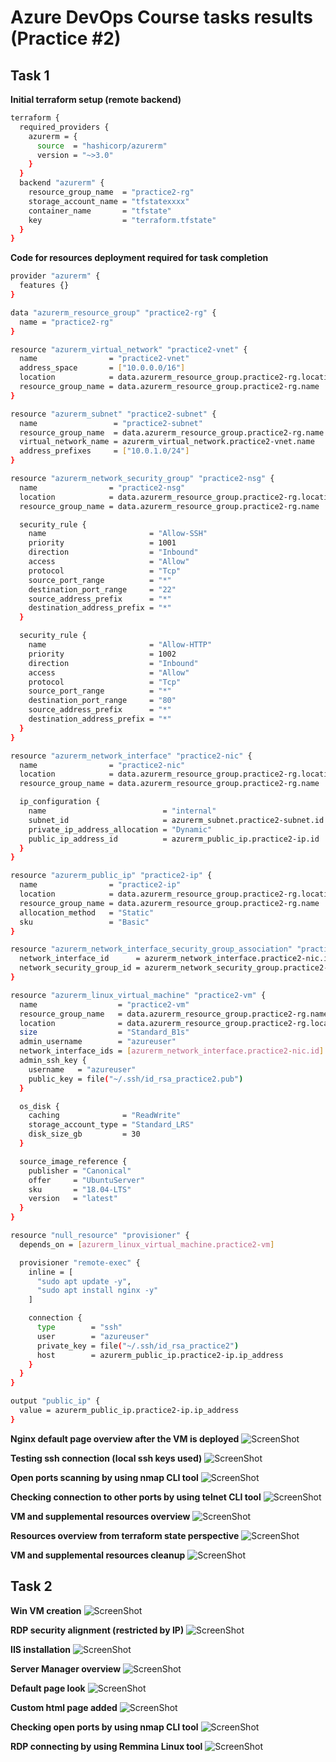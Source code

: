 # Azure DevOps Course tasks results (Practice #2)
## Task 1
**Initial terraform setup (remote backend)**
```bash
terraform {
  required_providers {
    azurerm = {
      source  = "hashicorp/azurerm"
      version = "~>3.0"
    }
  }
  backend "azurerm" {
    resource_group_name  = "practice2-rg"
    storage_account_name = "tfstatexxxx"
    container_name       = "tfstate"
    key                  = "terraform.tfstate"
  }
}
```

**Code for resources deployment required for task completion**
```bash
provider "azurerm" {
  features {}
}

data "azurerm_resource_group" "practice2-rg" {
  name = "practice2-rg"
}

resource "azurerm_virtual_network" "practice2-vnet" {
  name                = "practice2-vnet"
  address_space       = ["10.0.0.0/16"]
  location            = data.azurerm_resource_group.practice2-rg.location
  resource_group_name = data.azurerm_resource_group.practice2-rg.name
}

resource "azurerm_subnet" "practice2-subnet" {
  name                 = "practice2-subnet"
  resource_group_name  = data.azurerm_resource_group.practice2-rg.name
  virtual_network_name = azurerm_virtual_network.practice2-vnet.name
  address_prefixes     = ["10.0.1.0/24"]
}

resource "azurerm_network_security_group" "practice2-nsg" {
  name                = "practice2-nsg"
  location            = data.azurerm_resource_group.practice2-rg.location
  resource_group_name = data.azurerm_resource_group.practice2-rg.name

  security_rule {
    name                       = "Allow-SSH"
    priority                   = 1001
    direction                  = "Inbound"
    access                     = "Allow"
    protocol                   = "Tcp"
    source_port_range          = "*"
    destination_port_range     = "22"
    source_address_prefix      = "*"
    destination_address_prefix = "*"
  }

  security_rule {
    name                       = "Allow-HTTP"
    priority                   = 1002
    direction                  = "Inbound"
    access                     = "Allow"
    protocol                   = "Tcp"
    source_port_range          = "*"
    destination_port_range     = "80"
    source_address_prefix      = "*"
    destination_address_prefix = "*"
  }
}

resource "azurerm_network_interface" "practice2-nic" {
  name                = "practice2-nic"
  location            = data.azurerm_resource_group.practice2-rg.location
  resource_group_name = data.azurerm_resource_group.practice2-rg.name

  ip_configuration {
    name                          = "internal"
    subnet_id                     = azurerm_subnet.practice2-subnet.id
    private_ip_address_allocation = "Dynamic"
    public_ip_address_id          = azurerm_public_ip.practice2-ip.id
  }
}

resource "azurerm_public_ip" "practice2-ip" {
  name                = "practice2-ip"
  location            = data.azurerm_resource_group.practice2-rg.location
  resource_group_name = data.azurerm_resource_group.practice2-rg.name
  allocation_method   = "Static"
  sku                 = "Basic"
}

resource "azurerm_network_interface_security_group_association" "practice2-association" {
  network_interface_id      = azurerm_network_interface.practice2-nic.id
  network_security_group_id = azurerm_network_security_group.practice2-nsg.id
}

resource "azurerm_linux_virtual_machine" "practice2-vm" {
  name                  = "practice2-vm"
  resource_group_name   = data.azurerm_resource_group.practice2-rg.name
  location              = data.azurerm_resource_group.practice2-rg.location
  size                  = "Standard_B1s"
  admin_username        = "azureuser"
  network_interface_ids = [azurerm_network_interface.practice2-nic.id]
  admin_ssh_key {
    username   = "azureuser"
    public_key = file("~/.ssh/id_rsa_practice2.pub")
  }

  os_disk {
    caching              = "ReadWrite"
    storage_account_type = "Standard_LRS"
    disk_size_gb         = 30
  }

  source_image_reference {
    publisher = "Canonical"
    offer     = "UbuntuServer"
    sku       = "18.04-LTS"
    version   = "latest"
  }
}

resource "null_resource" "provisioner" {
  depends_on = [azurerm_linux_virtual_machine.practice2-vm]

  provisioner "remote-exec" {
    inline = [
      "sudo apt update -y",
      "sudo apt install nginx -y"
    ]

    connection {
      type        = "ssh"
      user        = "azureuser"
      private_key = file("~/.ssh/id_rsa_practice2")
      host        = azurerm_public_ip.practice2-ip.ip_address
    }
  }
}

output "public_ip" {
  value = azurerm_public_ip.practice2-ip.ip_address
}
```

**Nginx default page overview after the VM is deployed**
![ScreenShot](screenshots_task1/nginx.png)

**Testing ssh connection (local ssh keys used)**
![ScreenShot](screenshots_task1/ssh-test.png)

**Open ports scanning by using nmap CLI tool**
![ScreenShot](screenshots_task1/port-scanning.png)

**Checking connection to other ports by using telnet CLI tool**
![ScreenShot](screenshots_task1/port-scanning-extra.png)

**VM and supplemental resources overview**
![ScreenShot](screenshots_task1/cloud-resources.png)

**Resources overview from terraform state perspective**
![ScreenShot](screenshots_task1/state-list.png)

**VM and supplemental resources cleanup**
![ScreenShot](screenshots_task1/clean-up.png)

## Task 2
**Win VM creation**
![ScreenShot](screenshots_task2/vm-created.png)

**RDP security alignment (restricted by IP)**
![ScreenShot](screenshots_task2/source-ip-restricted.png)

**IIS installation**
![ScreenShot](screenshots_task2/IIS%20installation.png)

**Server Manager overview**
![ScreenShot](screenshots_task2/server-manager-overview.png)

**Default page look**
![ScreenShot](screenshots_task2/default-page.png)

**Custom html page added**
![ScreenShot](screenshots_task2/custom-page.png)

**Checking open ports by using nmap CLI tool**
![ScreenShot](screenshots_task2/ports-overview.png)

**RDP connecting by using Remmina Linux tool**
![ScreenShot](screenshots_task2/rdp-test.png)

